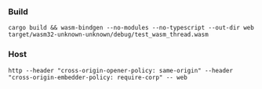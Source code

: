 ### Build
`cargo build && wasm-bindgen --no-modules --no-typescript --out-dir web target/wasm32-unknown-unknown/debug/test_wasm_thread.wasm`

### Host
`http --header "cross-origin-opener-policy: same-origin" --header "cross-origin-embedder-policy: require-corp" -- web`
